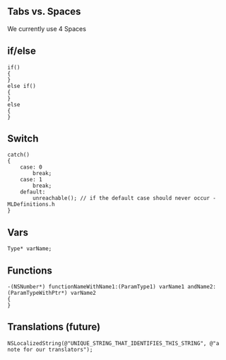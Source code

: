 ## Tabs vs. Spaces
We currently use 4 Spaces

## if/else
```objc
if()
{
}
else if()
{
}
else
{
}
```

## Switch
```objc
catch()
{
    case: 0
        break;
    case: 1
        break;
    default:
        unreachable(); // if the default case should never occur - MLDefinitions.h
}
```

## Vars
```objc
Type* varName;
```

## Functions
```objc
-(NSNumber*) functionNameWithName1:(ParamType1) varName1 andName2:(ParamTypeWithPtr*) varName2
{
}
```

## Translations (future)
```objc
NSLocalizedString(@"UNIQUE_STRING_THAT_IDENTIFIES_THIS_STRING", @"a note for our translators");
```